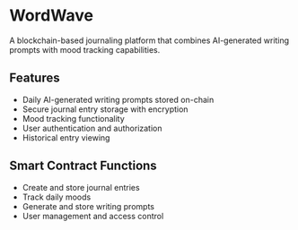 # WordWave

A blockchain-based journaling platform that combines AI-generated writing prompts with mood tracking capabilities.

## Features
- Daily AI-generated writing prompts stored on-chain
- Secure journal entry storage with encryption
- Mood tracking functionality
- User authentication and authorization
- Historical entry viewing

## Smart Contract Functions
- Create and store journal entries
- Track daily moods
- Generate and store writing prompts
- User management and access control
